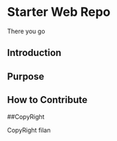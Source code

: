# Starter Web Repo
There you go

## Introduction


## Purpose


## How to Contribute

##CopyRight

CopyRight filan